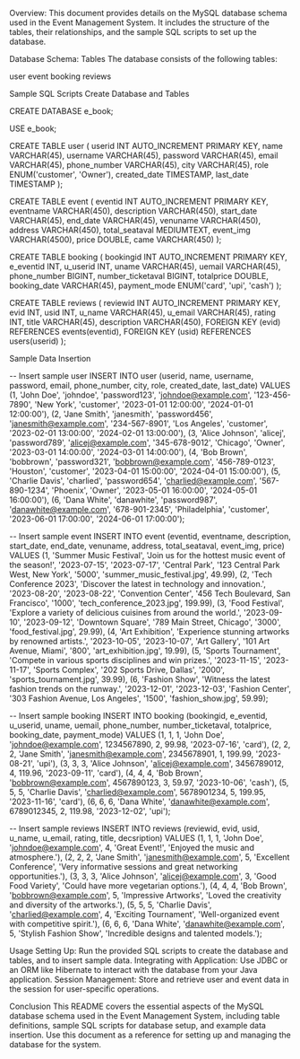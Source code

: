 Overview:
This document provides details on the MySQL database schema used in the Event Management System. It includes the structure of the tables, their relationships, and the sample SQL scripts to set up the database.

Database Schema:
Tables
The database consists of the following tables:

user
event
booking
reviews


Sample SQL Scripts
Create Database and Tables

CREATE DATABASE e_book;

USE e_book;

CREATE TABLE user (
    userid INT AUTO_INCREMENT PRIMARY KEY,
    name VARCHAR(45),
    username VARCHAR(45),
    password VARCHAR(45),
    email VARCHAR(45),
    phone_number VARCHAR(45),
    city VARCHAR(45),
    role ENUM('customer', 'Owner'),
    created_date TIMESTAMP,
    last_date TIMESTAMP
);


CREATE TABLE event (
    eventid INT AUTO_INCREMENT PRIMARY KEY,
    eventname VARCHAR(450),
    description VARCHAR(450),
    start_date VARCHAR(45),
    end_date VARCHAR(45),
    venuname VARCHAR(450),
    address VARCHAR(450),
    total_seataval MEDIUMTEXT,
    event_img VARCHAR(4500),
    price DOUBLE,
    came VARCHAR(450)
);

CREATE TABLE booking (
    bookingid INT AUTO_INCREMENT PRIMARY KEY,
    e_eventid INT,
    u_userid INT,
    uname VARCHAR(45),
    uemail VARCHAR(45),
    phone_number BIGINT,
    number_ticketaval BIGINT,
    totalprice DOUBLE,
    booking_date VARCHAR(45),
    payment_mode ENUM('card', 'upi', 'cash')
);


CREATE TABLE reviews (
    reviewid INT AUTO_INCREMENT PRIMARY KEY,
    evid INT,
    usid INT,
    u_name VARCHAR(45),
    u_email VARCHAR(45),
    rating INT,
    title VARCHAR(45),
    description VARCHAR(450),
    FOREIGN KEY (evid) REFERENCES events(eventid),
    FOREIGN KEY (usid) REFERENCES users(userid)
);

Sample Data Insertion

-- Insert sample user
INSERT INTO user (userid, name, username, password, email, phone_number, city, role, created_date, last_date) VALUES
(1, 'John Doe', 'johndoe', 'password123', 'johndoe@example.com', '123-456-7890', 'New York', 'customer', '2023-01-01 12:00:00', '2024-01-01 12:00:00'),
(2, 'Jane Smith', 'janesmith', 'password456', 'janesmith@example.com', '234-567-8901', 'Los Angeles', 'customer', '2023-02-01 13:00:00', '2024-02-01 13:00:00'),
(3, 'Alice Johnson', 'alicej', 'password789', 'alicej@example.com', '345-678-9012', 'Chicago', 'Owner', '2023-03-01 14:00:00', '2024-03-01 14:00:00'),
(4, 'Bob Brown', 'bobbrown', 'password321', 'bobbrown@example.com', '456-789-0123', 'Houston', 'customer', '2023-04-01 15:00:00', '2024-04-01 15:00:00'),
(5, 'Charlie Davis', 'charlied', 'password654', 'charlied@example.com', '567-890-1234', 'Phoenix', 'Owner', '2023-05-01 16:00:00', '2024-05-01 16:00:00'),
(6, 'Dana White', 'danawhite', 'password987', 'danawhite@example.com', '678-901-2345', 'Philadelphia', 'customer', '2023-06-01 17:00:00', '2024-06-01 17:00:00');


-- Insert sample event
INSERT INTO event (eventid, eventname, description, start_date, end_date, venuname, address, total_seataval, event_img, price) VALUES
(1, 'Summer Music Festival', 'Join us for the hottest music event of the season!', '2023-07-15', '2023-07-17', 'Central Park', '123 Central Park West, New York', '5000', 'summer_music_festival.jpg', 49.99),
(2, 'Tech Conference 2023', 'Discover the latest in technology and innovation.', '2023-08-20', '2023-08-22', 'Convention Center', '456 Tech Boulevard, San Francisco', '1000', 'tech_conference_2023.jpg', 199.99),
(3, 'Food Festival', 'Explore a variety of delicious cuisines from around the world.', '2023-09-10', '2023-09-12', 'Downtown Square', '789 Main Street, Chicago', '3000', 'food_festival.jpg', 29.99),
(4, 'Art Exhibition', 'Experience stunning artworks by renowned artists.', '2023-10-05', '2023-10-07', 'Art Gallery', '101 Art Avenue, Miami', '800', 'art_exhibition.jpg', 19.99),
(5, 'Sports Tournament', 'Compete in various sports disciplines and win prizes.', '2023-11-15', '2023-11-17', 'Sports Complex', '202 Sports Drive, Dallas', '2000', 'sports_tournament.jpg', 39.99),
(6, 'Fashion Show', 'Witness the latest fashion trends on the runway.', '2023-12-01', '2023-12-03', 'Fashion Center', '303 Fashion Avenue, Los Angeles', '1500', 'fashion_show.jpg', 59.99);


-- Insert sample booking
INSERT INTO booking (bookingid, e_eventid, u_userid, uname, uemail, phone_number, number_ticketaval, totalprice, booking_date, payment_mode) VALUES
(1, 1, 1, 'John Doe', 'johndoe@example.com', 1234567890, 2, 99.98, '2023-07-16', 'card'),
(2, 2, 2, 'Jane Smith', 'janesmith@example.com', 2345678901, 1, 199.99, '2023-08-21', 'upi'),
(3, 3, 3, 'Alice Johnson', 'alicej@example.com', 3456789012, 4, 119.96, '2023-09-11', 'card'),
(4, 4, 4, 'Bob Brown', 'bobbrown@example.com', 4567890123, 3, 59.97, '2023-10-06', 'cash'),
(5, 5, 5, 'Charlie Davis', 'charlied@example.com', 5678901234, 5, 199.95, '2023-11-16', 'card'),
(6, 6, 6, 'Dana White', 'danawhite@example.com', 6789012345, 2, 119.98, '2023-12-02', 'upi');


-- Insert sample reviews
INSERT INTO reviews (reviewid, evid, usid, u_name, u_email, rating, title, decsription) VALUES
(1, 1, 1, 'John Doe', 'johndoe@example.com', 4, 'Great Event!', 'Enjoyed the music and atmosphere.'),
(2, 2, 2, 'Jane Smith', 'janesmith@example.com', 5, 'Excellent Conference', 'Very informative sessions and great networking opportunities.'),
(3, 3, 3, 'Alice Johnson', 'alicej@example.com', 3, 'Good Food Variety', 'Could have more vegetarian options.'),
(4, 4, 4, 'Bob Brown', 'bobbrown@example.com', 5, 'Impressive Artworks', 'Loved the creativity and diversity of the artworks.'),
(5, 5, 5, 'Charlie Davis', 'charlied@example.com', 4, 'Exciting Tournament', 'Well-organized event with competitive spirit.'),
(6, 6, 6, 'Dana White', 'danawhite@example.com', 5, 'Stylish Fashion Show', 'Incredible designs and talented models.');



Usage
Setting Up: Run the provided SQL scripts to create the database and tables, and to insert sample data.
Integrating with Application: Use JDBC or an ORM like Hibernate to interact with the database from your Java application.
Session Management: Store and retrieve user and event data in the session for user-specific operations.

Conclusion
This README covers the essential aspects of the MySQL database schema used in the Event Management System, including table definitions, sample SQL scripts for database setup, and example data insertion. Use this document as a reference for setting up and managing the database for the system.
